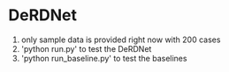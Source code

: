 # DeRDNet
1. only sample data is provided right now with 200 cases
2. 'python run.py' to test the DeRDNet
3. 'python run_baseline.py' to test the baselines
